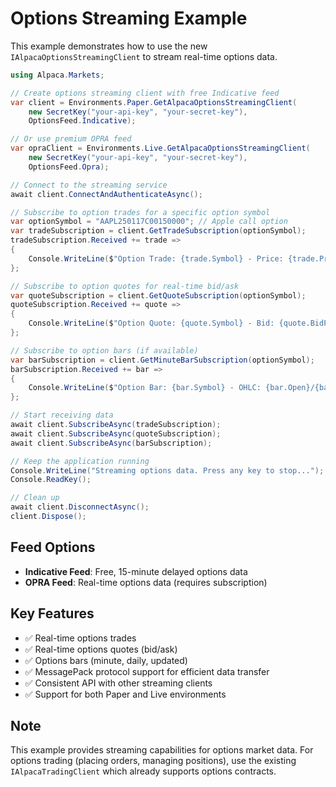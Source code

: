 # Options Streaming Example

This example demonstrates how to use the new `IAlpacaOptionsStreamingClient` to stream real-time options data.

```csharp
using Alpaca.Markets;

// Create options streaming client with free Indicative feed
var client = Environments.Paper.GetAlpacaOptionsStreamingClient(
    new SecretKey("your-api-key", "your-secret-key"),
    OptionsFeed.Indicative);

// Or use premium OPRA feed
var opraClient = Environments.Live.GetAlpacaOptionsStreamingClient(
    new SecretKey("your-api-key", "your-secret-key"),
    OptionsFeed.Opra);

// Connect to the streaming service
await client.ConnectAndAuthenticateAsync();

// Subscribe to option trades for a specific option symbol
var optionSymbol = "AAPL250117C00150000"; // Apple call option
var tradeSubscription = client.GetTradeSubscription(optionSymbol);
tradeSubscription.Received += trade =>
{
    Console.WriteLine($"Option Trade: {trade.Symbol} - Price: {trade.Price}, Size: {trade.Size}");
};

// Subscribe to option quotes for real-time bid/ask
var quoteSubscription = client.GetQuoteSubscription(optionSymbol);
quoteSubscription.Received += quote =>
{
    Console.WriteLine($"Option Quote: {quote.Symbol} - Bid: {quote.BidPrice} x {quote.BidSize}, Ask: {quote.AskPrice} x {quote.AskSize}");
};

// Subscribe to option bars (if available)
var barSubscription = client.GetMinuteBarSubscription(optionSymbol);
barSubscription.Received += bar =>
{
    Console.WriteLine($"Option Bar: {bar.Symbol} - OHLC: {bar.Open}/{bar.High}/{bar.Low}/{bar.Close}, Volume: {bar.Volume}");
};

// Start receiving data
await client.SubscribeAsync(tradeSubscription);
await client.SubscribeAsync(quoteSubscription);
await client.SubscribeAsync(barSubscription);

// Keep the application running
Console.WriteLine("Streaming options data. Press any key to stop...");
Console.ReadKey();

// Clean up
await client.DisconnectAsync();
client.Dispose();
```

## Feed Options

- **Indicative Feed**: Free, 15-minute delayed options data
- **OPRA Feed**: Real-time options data (requires subscription)

## Key Features

- ✅ Real-time options trades
- ✅ Real-time options quotes (bid/ask)
- ✅ Options bars (minute, daily, updated)
- ✅ MessagePack protocol support for efficient data transfer
- ✅ Consistent API with other streaming clients
- ✅ Support for both Paper and Live environments

## Note

This example provides streaming capabilities for options market data. For options trading (placing orders, managing positions), use the existing `IAlpacaTradingClient` which already supports options contracts.